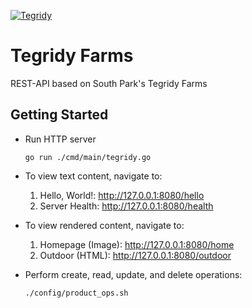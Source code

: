 [![Tegridy](https://github.com/saurabhmshr/tegridyfarms/actions/workflows/testing.yaml/badge.svg)](https://github.com/saurabhmshr/tegridyfarms/actions/workflows/testing.yaml)

# Tegridy Farms

REST-API based on South Park's Tegridy Farms

## Getting Started

+ Run HTTP server

  `go run ./cmd/main/tegridy.go`

+ To view text content, navigate to:

  1. Hello, World!: http://127.0.0.1:8080/hello
  2. Server Health: http://127.0.0.1:8080/health

+ To view rendered content, navigate to:

  1. Homepage (Image): http://127.0.0.1:8080/home
  2. Outdoor  (HTML):  http://127.0.0.1:8080/outdoor

+ Perform create, read, update, and delete operations:

  ```
  ./config/product_ops.sh
  ```
